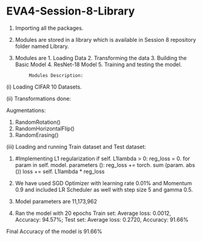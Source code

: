 # EVA4-Session-8-Library

1.	Importing all the packages.
2.	Modules are stored in a library which is available in Session 8 repository folder named Library.
3.	Modules are    1. Loading Data
      2. Transforming the data 
      3. Building the Basic Model
      4. ResNet-18 Model
      5. Training and testing the model.

             Modules Description:      
(i)	Loading CIFAR 10 Datasets.

(ii)	 Transformations done:

Augmentations:
1.	RandomRotation()
2.	RandomHorizontalFlip()
3.	RandomErasing()

(iii)	Loading and running Train dataset and Test dataset:
1.	#Implementing L1 regularization
 if self. L1lambda > 0:
     reg_loss = 0.
  		    for param in self. model. parameters ():
 		        reg_loss += torch. sum (param. abs ())
    		        loss += self. L1lambda * reg_loss
               
2.	We have used SGD Optimizer with learning rate 0.01% and Momentum 0.9 and included LR Scheduler as well with step size 5 and gamma 0.5.

3.	Model parameters are 11,173,962 


4.	Ran the model with 20 epochs 
Train set: Average loss: 0.0012, Accuracy: 94.57%; 
Test set: Average loss: 0.2720, Accuracy: 91.66%

Final Accuracy of the model is 91.66%


